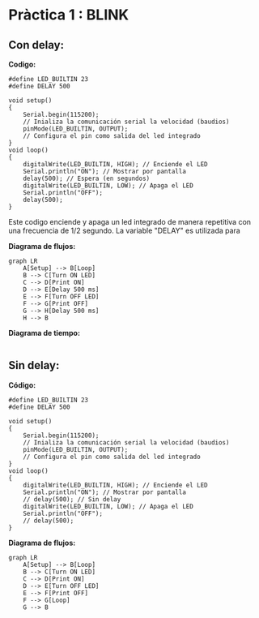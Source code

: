 # Pràctica 1 : BLINK 
## Con delay: 
**Codigo:**

    #define LED_BUILTIN 23
    #define DELAY 500

    void setup()
    {
        Serial.begin(115200); 
        // Inializa la comunicación serial la velocidad (baudios)
        pinMode(LED_BUILTIN, OUTPUT);
        // Configura el pin como salida del led integrado
    }
    void loop()
    {
        digitalWrite(LED_BUILTIN, HIGH); // Enciende el LED 
        Serial.println("ON"); // Mostrar por pantalla 
        delay(500); // Espera (en segundos)
        digitalWrite(LED_BUILTIN, LOW); // Apaga el LED
        Serial.println("OFF");  
        delay(500);
    }

Este codigo enciende y apaga un led  integrado de manera repetitiva con una frecuencia de 1/2 segundo. La variable "DELAY" es utilizada para

**Diagrama de flujos:**

``` mermaid 
graph LR
    A[Setup] --> B[Loop]
    B --> C[Turn ON LED]
    C --> D[Print ON]
    D --> E[Delay 500 ms]
    E --> F[Turn OFF LED]
    F --> G[Print OFF]
    G --> H[Delay 500 ms]
    H --> B
```

**Diagrama de tiempo:**
``` mermaid
```


## Sin delay: 
**Código:**
    
    #define LED_BUILTIN 23
    #define DELAY 500

    void setup()
    {
        Serial.begin(115200); 
        // Inializa la comunicación serial la velocidad (baudios)
        pinMode(LED_BUILTIN, OUTPUT);
        // Configura el pin como salida del led integrado
    }
    void loop()
    {
        digitalWrite(LED_BUILTIN, HIGH); // Enciende el LED 
        Serial.println("ON"); // Mostrar por pantalla 
        // delay(500); // Sin delay
        digitalWrite(LED_BUILTIN, LOW); // Apaga el LED
        Serial.println("OFF");  
        // delay(500);
    }


**Diagrama de flujos:**

``` mermaid 
graph LR
    A[Setup] --> B[Loop]
    B --> C[Turn ON LED]
    C --> D[Print ON]
    D --> E[Turn OFF LED]
    E --> F[Print OFF]
    F --> G[Loop]
    G --> B
 ```